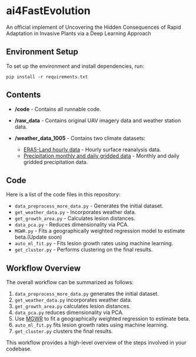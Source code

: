 # ai4FastEvolution
An official implement of Uncovering the Hidden Consequences of Rapid Adaptation in Invasive Plants via a Deep Learning Approach

## Environment Setup
To set up the environment and install dependencies, run:

```
pip install -r requirements.txt
```

## Contents

- **/code** - Contains all runnable code.

- **/raw_data** - Contains original UAV imagery data and weather station data.

- **/weather_data_1005** - Contains two climate datasets:
  - [ERA5-Land hourly data](https://cds.climate.copernicus.eu/cdsapp#!/dataset/reanalysis-era5-land?tab=form) - Hourly surface reanalysis data.
  - [Precipitation monthly and daily gridded data](https://cds.climate.copernicus.eu/cdsapp#!/dataset/satellite-precipitation?tab=form) - Monthly and daily gridded precipitation data.

## Code

Here is a list of the code files in this repository:

- `data_preprocess_more_data.py` - Generates the initial dataset.
- `get_weather_data.py` - Incorporates weather data.
- `get_growth_area.py` - Calculates lesion distances.
- `data_pca.py` - Reduces dimensionality via PCA.
- `MGWR.py` - Fits a geographically weighted regression model to estimate beta.(Update soon)
- `auto_ml_fit.py` - Fits lesion growth rates using machine learning.
- `get_cluster.py` - Performs clustering on the final results.

## Workflow Overview

The overall workflow can be summarized as follows:

1. `data_preprocess_more_data.py` generates the initial dataset.
2. `get_weather_data.py` incorporates weather data.
3. `get_growth_area.py` calculates lesion distances.
4. `data_pca.py` reduces dimensionality via PCA.
5. Use [MGWR](https://sgsup.asu.edu/sparc/multiscale-gwr) to fit a geographically weighted regression to estimate beta.
6. `auto_ml_fit.py` fits lesion growth rates using machine learning.
7. `get_cluster.py` clusters the final results.

This workflow provides a high-level overview of the steps involved in your codebase.
